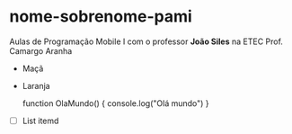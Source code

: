 # nome-sobrenome-pami

Aulas de Programação Mobile I com o professor **João Siles** na ETEC Prof. Camargo Aranha

 - Maçã
 - Laranja

    function OlaMundo() {
        console.log("Olá mundo")
    }

 - [ ] List itemd